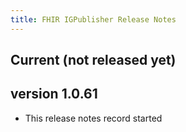 ```yaml
---
title: FHIR IGPublisher Release Notes
---
```


## Current (not released yet)

## version 1.0.61

* This release notes record started

